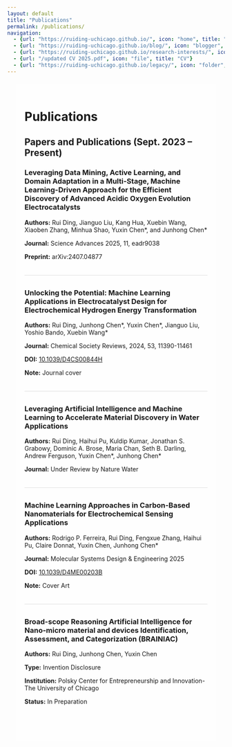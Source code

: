 ```yaml
---
layout: default
title: "Publications"
permalink: /publications/
navigation:
  - {url: "https://ruiding-uchicago.github.io/", icon: "home", title: "Home"}
  - {url: "https://ruiding-uchicago.github.io/blog/", icon: "blogger", title: "Blog"}
  - {url: "https://ruiding-uchicago.github.io/research-interests/", icon: "flask", title: "Research Interests"}
  - {url: "/updated CV 2025.pdf", icon: "file", title: "CV"}
  - {url: "https://ruiding-uchicago.github.io/legacy/", icon: "folder", title: "Legacy"}
---
```

<head>
    <style>
        body {
            background-image: url('/background.jpg');
            background-size: cover;
            background-repeat: no-repeat;
            background-attachment: fixed;
        }
        .container {
            margin: 20px;
            padding: 20px;
            background-color: rgba(255, 255, 255, 0.7); /* white background with some transparency */
        }
        .publication {
            margin-bottom: 30px;
            padding-bottom: 20px;
            border-bottom: 1px solid #ddd;
        }
        .publication:last-child {
            border-bottom: none;
        }
    </style>
</head>

<div class="container">
<h1>Publications</h1>

<h2>Papers and Publications (Sept. 2023 – Present)</h2>

<div class="publication">
    <h3>Leveraging Data Mining, Active Learning, and Domain Adaptation in a Multi-Stage, Machine Learning-Driven Approach for the Efficient Discovery of Advanced Acidic Oxygen Evolution Electrocatalysts</h3>
    <p><strong>Authors:</strong> Rui Ding, Jianguo Liu, Kang Hua, Xuebin Wang, Xiaoben Zhang, Minhua Shao, Yuxin Chen*, and Junhong Chen*</p>
    <p><strong>Journal:</strong> Science Advances 2025, 11, eadr9038</p>
    <p><strong>Preprint:</strong> arXiv:2407.04877</p>
</div>

<div class="publication">
    <h3>Unlocking the Potential: Machine Learning Applications in Electrocatalyst Design for Electrochemical Hydrogen Energy Transformation</h3>
    <p><strong>Authors:</strong> Rui Ding, Junhong Chen*, Yuxin Chen*, Jianguo Liu, Yoshio Bando, Xuebin Wang*</p>
    <p><strong>Journal:</strong> Chemical Society Reviews, 2024, 53, 11390-11461</p>
    <p><strong>DOI:</strong> <a href="https://doi.org/10.1039/D4CS00844H" target="_blank">10.1039/D4CS00844H</a></p>
    <p><strong>Note:</strong> Journal cover</p>
</div>

<div class="publication">
    <h3>Leveraging Artificial Intelligence and Machine Learning to Accelerate Material Discovery in Water Applications</h3>
    <p><strong>Authors:</strong> Rui Ding, Haihui Pu, Kuldip Kumar, Jonathan S. Grabowy, Dominic A. Brose, Maria Chan, Seth B. Darling, Andrew Ferguson, Yuxin Chen*, Junhong Chen*</p>
    <p><strong>Journal:</strong> Under Review by Nature Water</p>
</div>

<div class="publication">
    <h3>Machine Learning Approaches in Carbon-Based Nanomaterials for Electrochemical Sensing Applications</h3>
    <p><strong>Authors:</strong> Rodrigo P. Ferreira, Rui Ding, Fengxue Zhang, Haihui Pu, Claire Donnat, Yuxin Chen, Junhong Chen*</p>
    <p><strong>Journal:</strong> Molecular Systems Design & Engineering 2025</p>
    <p><strong>DOI:</strong> <a href="https://doi.org/10.1039/D4ME00203B" target="_blank">10.1039/D4ME00203B</a></p>
    <p><strong>Note:</strong> Cover Art</p>
</div>

<div class="publication">
    <h3>Broad-scope Reasoning Artificial Intelligence for Nano-micro material and devices Identification, Assessment, and Categorization (BRAINIAC)</h3>
    <p><strong>Authors:</strong> Rui Ding, Junhong Chen, Yuxin Chen</p>
    <p><strong>Type:</strong> Invention Disclosure</p>
    <p><strong>Institution:</strong> Polsky Center for Entrepreneurship and Innovation-The University of Chicago</p>
    <p><strong>Status:</strong> In Preparation</p>
</div>

</div> 